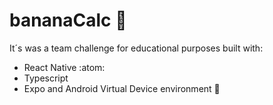 # bananaCalc :orange:
It´s was a team challenge for educational purposes built with:
 
- React Native :atom:
- Typescript
- Expo and Android Virtual Device environment :iphone:
